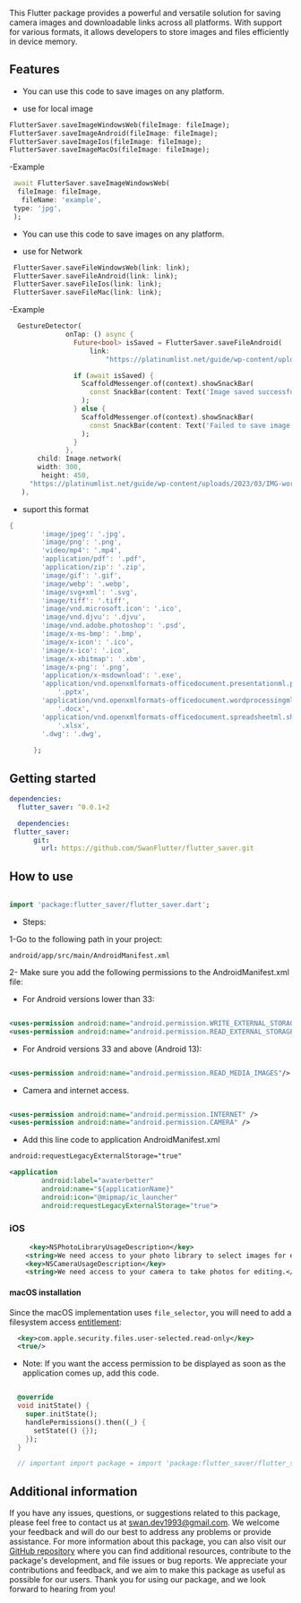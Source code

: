 
This Flutter package provides a powerful and versatile solution for saving camera images and downloadable links across all platforms. With support for various formats, it allows developers to store images and files efficiently in device memory.

## Features

- You can use this code to save images on any platform.

- use for local image

```dart
FlutterSaver.saveImageWindowsWeb(fileImage: fileImage);
FlutterSaver.saveImageAndroid(fileImage: fileImage);
FlutterSaver.saveImageIos(fileImage: fileImage);
FlutterSaver.saveImageMacOs(fileImage: fileImage);

```

-Example

```dart
 await FlutterSaver.saveImageWindowsWeb(
  fileImage: fileImage,
   fileName: 'example',
 type: 'jpg',
 );
```

- You can use this code to save images on any platform.

- use for Network

```dart
 FlutterSaver.saveFileWindowsWeb(link: link);
 FlutterSaver.saveFileAndroid(link: link);
 FlutterSaver.saveFileIos(link: link);
 FlutterSaver.saveFileMac(link: link);
```

-Example

```dart
  GestureDetector(
              onTap: () async {
                Future<bool> isSaved = FlutterSaver.saveFileAndroid(
                    link:
                        "https://platinumlist.net/guide/wp-content/uploads/2023/03/IMG-worlds-of-adventure.webp");

                if (await isSaved) {
                  ScaffoldMessenger.of(context).showSnackBar(
                    const SnackBar(content: Text('Image saved successfully!')),
                  );
                } else {
                  ScaffoldMessenger.of(context).showSnackBar(
                    const SnackBar(content: Text('Failed to save image.')),
                  );
                }
              },
       child: Image.network(
       width: 300,
        height: 450,
     "https://platinumlist.net/guide/wp-content/uploads/2023/03/IMG-worlds-of-adventure.webp"),
   ),
```

- suport this format

```dart
{
        'image/jpeg': '.jpg',
        'image/png': '.png',
        'video/mp4': '.mp4',
        'application/pdf': '.pdf',
        'application/zip': '.zip',
        'image/gif': '.gif',
        'image/webp': '.webp',
        'image/svg+xml': '.svg',
        'image/tiff': '.tiff',
        'image/vnd.microsoft.icon': '.ico',
        'image/vnd.djvu': '.djvu',
        'image/vnd.adobe.photoshop': '.psd',
        'image/x-ms-bmp': '.bmp',
        'image/x-icon': '.ico',
        'image/x-ico': '.ico',
        'image/x-xbitmap': '.xbm',
        'image/x-png': '.png',
        'application/x-msdownload': '.exe',
        'application/vnd.openxmlformats-officedocument.presentationml.presentation':
            '.pptx',
        'application/vnd.openxmlformats-officedocument.wordprocessingml.document':
            '.docx',
        'application/vnd.openxmlformats-officedocument.spreadsheetml.sheet':
            '.xlsx',
        '.dwg': '.dwg',
        
      };
```

## Getting started

```yaml
dependencies:
  flutter_saver: ^0.0.1+2
```

```yaml
  dependencies:
 flutter_saver:
      git:
        url: https://github.com/SwanFlutter/flutter_saver.git
```

## How to use

```dart

import 'package:flutter_saver/flutter_saver.dart';

```


- Steps:

1-Go to the following path in your project:

```path
android/app/src/main/AndroidManifest.xml
```

2- Make sure you add the following permissions to the AndroidManifest.xml file:

- For Android versions lower than 33:

```xml

<uses-permission android:name="android.permission.WRITE_EXTERNAL_STORAGE"/>
<uses-permission android:name="android.permission.READ_EXTERNAL_STORAGE"/>

```
- For Android versions 33 and above (Android 13):

```xml

<uses-permission android:name="android.permission.READ_MEDIA_IMAGES"/>

```

- Camera and internet access.

```xml

<uses-permission android:name="android.permission.INTERNET" />
<uses-permission android:name="android.permission.CAMERA" />

```

- Add this line code to application AndroidManifest.xml

```xml
android:requestLegacyExternalStorage="true"
```

```xml
<application
        android:label="avaterbetter"
        android:name="${applicationName}"
        android:icon="@mipmap/ic_launcher"
        android:requestLegacyExternalStorage="true">
```

### iOS

```xml
     <key>NSPhotoLibraryUsageDescription</key>
    <string>We need access to your photo library to select images for editing.</string>
    <key>NSCameraUsageDescription</key>
    <string>We need access to your camera to take photos for editing.</string>
```

#### macOS installation

Since the macOS implementation uses `file_selector`, you will need to
add a filesystem access
[entitlement](https://docs.flutter.dev/platform-integration/macos/building#entitlements-and-the-app-sandbox):
```xml
  <key>com.apple.security.files.user-selected.read-only</key>
  <true/>
```

- Note: If you want the access permission to be displayed as soon as the application comes up, add this code.

```dart

  @override
  void initState() {
    super.initState();
    handlePermissions().then((_) {
      setState(() {});
    });
  }

  // important import package = import 'package:flutter_saver/flutter_saver.dart';

```

## Additional information

If you have any issues, questions, or suggestions related to this package, please feel free to contact us at [swan.dev1993@gmail.com](mailto:swan.dev1993@gmail.com). We welcome your feedback and will do our best to address any problems or provide assistance.
For more information about this package, you can also visit our [GitHub repository](https://github.com/SwanFlutter/flutter_saver) where you can find additional resources, contribute to the package's development, and file issues or bug reports. We appreciate your contributions and feedback, and we aim to make this package as useful as possible for our users.
Thank you for using our package, and we look forward to hearing from you!
